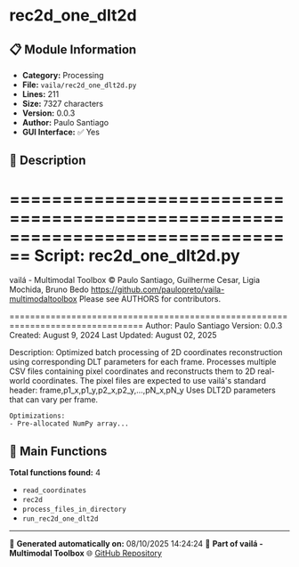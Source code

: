 # rec2d_one_dlt2d

## 📋 Module Information

- **Category:** Processing
- **File:** `vaila/rec2d_one_dlt2d.py`
- **Lines:** 211
- **Size:** 7327 characters
- **Version:** 0.0.3
- **Author:** Paulo Santiago
- **GUI Interface:** ✅ Yes

## 📖 Description


================================================================================
Script: rec2d_one_dlt2d.py
================================================================================

vailá - Multimodal Toolbox
© Paulo Santiago, Guilherme Cesar, Ligia Mochida, Bruno Bedo
https://github.com/paulopreto/vaila-multimodaltoolbox
Please see AUTHORS for contributors.

================================================================================
Author: Paulo Santiago
Version: 0.0.3
Created: August 9, 2024
Last Updated: August 02, 2025

Description:
    Optimized batch processing of 2D coordinates reconstruction using corresponding DLT parameters for each frame.
    Processes multiple CSV files containing pixel coordinates and reconstructs them to 2D real-world coordinates.
    The pixel files are expected to use vailá's standard header:
      frame,p1_x,p1_y,p2_x,p2_y,...,pN_x,pN_y
    Uses DLT2D parameters that can vary per frame.

    Optimizations:
    - Pre-allocated NumPy array...

## 🔧 Main Functions

**Total functions found:** 4

- `read_coordinates`
- `rec2d`
- `process_files_in_directory`
- `run_rec2d_one_dlt2d`




---

📅 **Generated automatically on:** 08/10/2025 14:24:24
🔗 **Part of vailá - Multimodal Toolbox**
🌐 [GitHub Repository](https://github.com/vaila-multimodaltoolbox/vaila)

